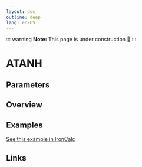 ```yaml
---
layout: doc
outline: deep
lang: en-US
---
```


::: warning
**Note:** This page is under construction 🚧
:::

# ATANH

## Parameters

## Overview

## Examples

[See this example in IronCalc](https://app.ironcalc.com/?filename=atanh)

## Links